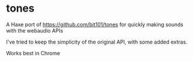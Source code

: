 # tones

A Haxe port of https://github.com/bit101/tones for quickly making sounds with the webaudio APIs

I've tried to keep the simplicity of the original API, with some added extras.
	
Works best in Chrome